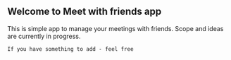 ## Welcome to Meet with friends app

This is simple app to manage your meetings with friends. 
Scope and ideas are currently in progress.

```
If you have something to add - feel free
```
